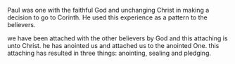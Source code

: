 Paul was one with the faithful God and unchanging Christ in making a decision to go to Corinth. He used this experience as a pattern to the believers.

we have been attached with the other believers by God and this attaching is unto Christ. he has anointed us and attached us to the anointed One. this attaching has resulted in three things: anointing, sealing and pledging.
